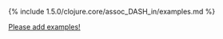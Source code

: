 {% include 1.5.0/clojure.core/assoc_DASH_in/examples.md %}

[Please add examples!](https://github.com/arrdem/grimoire/edit/master/_includes/1.6.0/clojure.core/assoc_DASH_in/examples.md)

